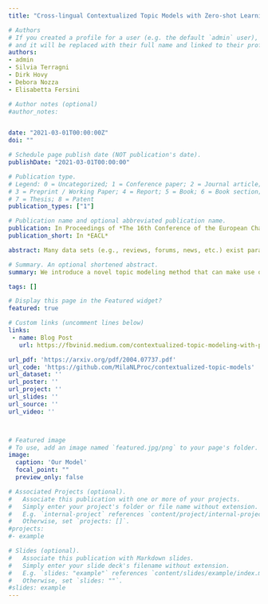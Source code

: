 ```yaml
---
title: "Cross-lingual Contextualized Topic Models with Zero-shot Learning"

# Authors
# If you created a profile for a user (e.g. the default `admin` user), write the username (folder name) here
# and it will be replaced with their full name and linked to their profile.
authors:
- admin
- Silvia Terragni
- Dirk Hovy
- Debora Nozza
- Elisabetta Fersini

# Author notes (optional)
#author_notes:


date: "2021-03-01T00:00:00Z"
doi: ""

# Schedule page publish date (NOT publication's date).
publishDate: "2021-03-01T00:00:00"

# Publication type.
# Legend: 0 = Uncategorized; 1 = Conference paper; 2 = Journal article;
# 3 = Preprint / Working Paper; 4 = Report; 5 = Book; 6 = Book section;
# 7 = Thesis; 8 = Patent
publication_types: ["1"]

# Publication name and optional abbreviated publication name.
publication: In Proceedings of *The 16th Conference of the European Chapter of the Association for Computational Linguistics*
publication_short: In *EACL*

abstract: Many data sets (e.g., reviews, forums, news, etc.) exist parallelly in multiple languages. They all cover the same content, but the linguistic differences make it impossible to use traditional, bag-of-word-based topic models. Models have to be either single-language or suffer from a huge, but extremely sparse vocabulary. Both issues can be addressed by transfer learning. In this paper, we introduce a zero-shot cross-lingual topic model. Our model learns topics on one language (here, English), and predicts them for unseen documents in different languages (here, Italian, French, German, and Portuguese). We evaluate the quality of the topic predictions for the same document in different languages. Our results show that the transferred topics are coherent and stable across languages, which suggests exciting future research directions.

# Summary. An optional shortened abstract.
summary: We introduce a novel topic modeling method that can make use of contextulized embeddings (e.g., BERT) to do zero-shot cross-lingual topic modeling.

tags: []

# Display this page in the Featured widget?
featured: true

# Custom links (uncomment lines below)
links:
 - name: Blog Post
   url: https://fbvinid.medium.com/contextualized-topic-modeling-with-python-eacl2021-eacf6dfa576

url_pdf: 'https://arxiv.org/pdf/2004.07737.pdf'
url_code: 'https://github.com/MilaNLProc/contextualized-topic-models'
url_dataset: ''
url_poster: ''
url_project: ''
url_slides: ''
url_source: ''
url_video: ''



# Featured image
# To use, add an image named `featured.jpg/png` to your page's folder.
image:
  caption: 'Our Model'
  focal_point: ""
  preview_only: false

# Associated Projects (optional).
#   Associate this publication with one or more of your projects.
#   Simply enter your project's folder or file name without extension.
#   E.g. `internal-project` references `content/project/internal-project/index.md`.
#   Otherwise, set `projects: []`.
#projects:
#- example

# Slides (optional).
#   Associate this publication with Markdown slides.
#   Simply enter your slide deck's filename without extension.
#   E.g. `slides: "example"` references `content/slides/example/index.md`.
#   Otherwise, set `slides: ""`.
#slides: example
---
```

